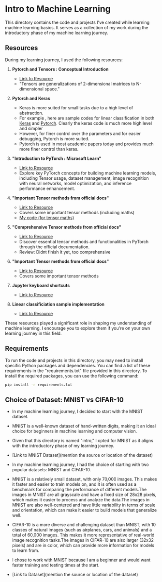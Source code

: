 # Intro to Machine Learning

This directory contains the code and projects I've created while learning machine learning basics. It serves as a collection of my work during the introductory phase of my machine learning journey.

## Resources

During my learning journey, I used the following resources:

1. **Pytorch and Tensors : Conceptual Introduction**
   - [Link to Resource](https://www.kdnuggets.com/2020/06/fundamentals-pytorch.html)
   - "Tensors are generalizations of 2-dimensional matrices to N-dimensional space."

1. **Pytorch and Keras**
   - Keras is more suited for small tasks due to a high level of abstraction.
   - For example , here are sample codes for linear classification in both  [Keras](./code/keras/sample-linear-class.ipynb) and [Pytorch](../assignment-01/code/q1linear-classification/a0.ipynb). Clearly the keras code is much more high level and simpler
   - However, for finer control over the parameters and for easier debugging, Pytorch is more suited.
   - Pytorch is used in most academic papers today and provides much more finer control than keras.

1. **"Introduction to PyTorch : Microsoft Learn"**
   - [Link to Resource](https://learn.microsoft.com/en-us/training/modules/intro-machine-learning-pytorch/)
   - Explore key PyTorch concepts for building machine learning models, including Tensor usage, dataset management, image recognition with neural networks, model optimization, and inference performance enhancement.

2. **"Important Tensor methods from official docs"**
   - [Link to Resource](https://pytorch.org/tutorials/beginner/introyt/tensors_deeper_tutorial.html)
   - Covers some important tensor methods (including maths)
   - [My code (for tensor maths)](./code/a3_tensor_maths.ipynb)
 


2. **"Comprehensive Tensor methods from official docs"**
   - [Link to Resource](https://pytorch.org/docs/stable/torch.html)
   - Discover essential tensor methods and functionalities in PyTorch through the official documentation.
   - Review: Didnt finish it yet, too comprehensive

2. **"Important Tensor methods from official docs"**
   - [Link to Resource](https://pytorch.org/tutorials/beginner/introyt/tensors_deeper_tutorial.html)
   - Covers some important tensor methods

3. **Jupyter keyboard shortcuts**
   - [Link to Resource](/code/a0_keyboard_shortcuts.ipynb)

3. **Linear classificiation sample implementation** 
   - [Link to Resource](https://www.geeksforgeeks.org/classification-using-pytorch-linear-function/)
  
These resources played a significant role in shaping my understanding of machine learning. I encourage you to explore them if you're on your own learning journey in this field.

## Requirements

To run the code and projects in this directory, you may need to install specific Python packages and dependencies. You can find a list of these requirements in the "requirements.txt" file provided in this directory. To install the required packages, you can use the following command:

```bash
pip install -r requirements.txt
```

## Choice of Dataset: MNIST vs CIFAR-10
   - In my machine learning journey, I decided to start with the MNIST dataset.
   - MNIST is a well-known dataset of hand-written digits, making it an ideal choice for beginners in machine learning and computer vision.
   - Given that this directory is named "intro," I opted for MNIST as it aligns with the introductory phase of my learning journey.
   - [Link to MNIST Dataset](mention the source or location of the dataset)

   - In my machine learning journey, I had the choice of starting with two popular datasets: MNIST and CIFAR-10.
   - MNIST is a relatively small dataset, with only 70,000 images. This makes it faster and easier to train models on, and it is often used as a benchmark for comparing the performance of different models.The images in MNIST are all grayscale and have a fixed size of 28x28 pixels, which makes it easier to process and analyze the data.The images in MNIST are also well-centered and have little variability in terms of scale and orientation, which can make it easier to build models that generalize well.
   - CIFAR-10 is a more diverse and challenging dataset than MNIST, with 10 classes of natural images (such as airplanes, cars, and animals) and a total of 60,000 images. This makes it more representative of real-world image recognition tasks.The images in CIFAR-10 are also larger (32x32 pixels) and are in color, which can provide more information for models to learn from.
   - I chose to work with MNIST because I am a beginner and would want faster training and testing times at the start.
   - [Link to Dataset](mention the source or location of the dataset)
